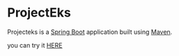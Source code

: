 # ProjectEks
Projecteks is a [Spring Boot](https://spring.io/guides/gs/spring-boot) application built using [Maven](https://spring.io/guides/gs/maven/).

you can try it [HERE](https://projecteks.azurewebsites.net)
